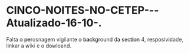 # CINCO-NOITES-NO-CETEP---Atualizado-16-10-.
Falta o perosnagem vigilante o background da section 4, resposividade, linkar a wiki e o dowloand.
